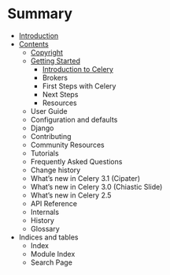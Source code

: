 # Summary

* [Introduction](README.md)
* [Contents](contents.md)
   * [Copyright](copyright.md)
   * [Getting Started](getting_started.md)
       * [Introduction to Celery](introduction_to_celery.md)
       * Brokers
       * First Steps with Celery
       * Next Steps
       * Resources
   * User Guide
   * Configuration and defaults
   * Django
   * Contributing
   * Community Resources
   * Tutorials
   * Frequently Asked Questions
   * Change history
   * What’s new in Celery 3.1 (Cipater)
   * What’s new in Celery 3.0 (Chiastic Slide)
   * What’s new in Celery 2.5
   * API Reference
   * Internals
   * History
   * Glossary
* Indices and tables
   * Index
   * Module Index
   * Search Page

